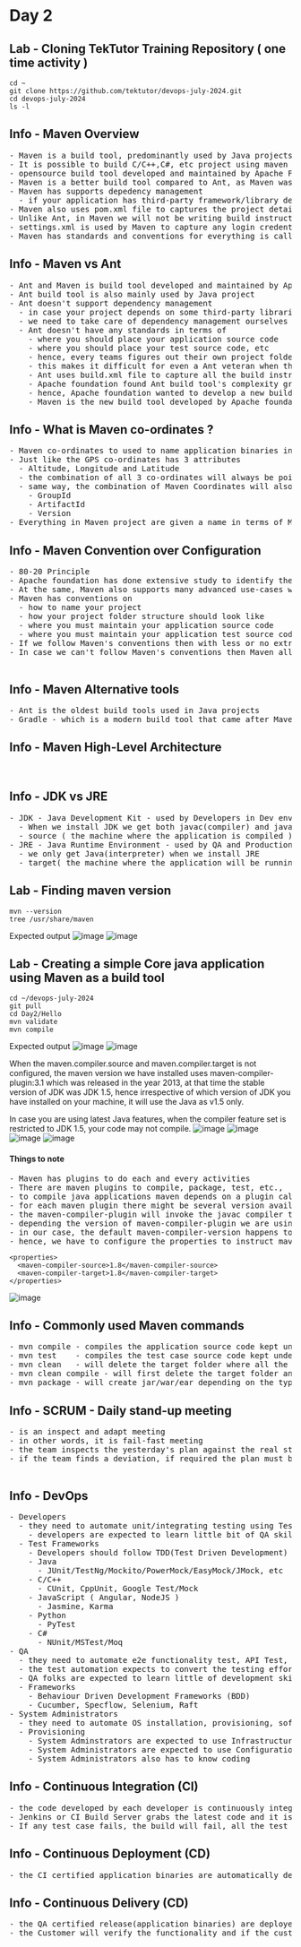# Day 2

## Lab - Cloning TekTutor Training Repository ( one time activity )
```
cd ~
git clone https://github.com/tektutor/devops-july-2024.git
cd devops-july-2024
ls -l
```

## Info - Maven Overview
<pre>
- Maven is a build tool, predominantly used by Java projects but it is language agnostic(independent) tool
- It is possible to build C/C++,C#, etc project using maven 
- opensource build tool developed and maintained by Apache Foundation 
- Maven is a better build tool compared to Ant, as Maven was created by same Apache Foundation resolving all the issues that Ant build tool had
- Maven has supports depedency management
  - if your application has third-party framework/library dependency, those jar files will be automatically downloaded and their class path is managed by Maven if you have just mentioned the maven co-ordinates of the dependent libraries in the pom.xml
- Maven also uses pom.xml file to captures the project details
- Unlike Ant, in Maven we will not be writing build instructions in pom.xml, we just provide some meta-data while Maven takes care of build the language specific build instructions
- settings.xml is used by Maven to capture any login credentials, gloabal maven settings, etc.,
- Maven has standards and conventions for everything is called Convention over Configuration
</pre>

## Info - Maven vs Ant
<pre>
- Ant and Maven is build tool developed and maintained by Apache Foundation
- Ant build tool is also mainly used by Java project
- Ant doesn't support dependency management
  - in case your project depends on some third-party libraries, Ant doesn't have an inbuilt feature to download them, manage class path, etc
  - we need to take care of dependency management ourselves
  - Ant doesn't have any standards in terms of
    - where you should place your application source code
    - where you should place your test source code, etc
    - hence, every teams figures out their own project folder structure
    - this makes it difficult for even a Ant veteran when they move in to a new project which is based on Ant
    - Ant uses build.xml file to capture all the build instructions, which is not a good idea
    - Apache foundation found Ant build tool's complexity grows as the size of project grows
    - hence, Apache foundation wanted to develop a new build tool which will solve all the above Ant issues
    - Maven is the new build tool developed by Apache foundation which solves all the Ant issues
</pre>

## Info - What is Maven co-ordinates ?
<pre>
- Maven co-ordinates to used to name application binaries in such a way, each artifactory(.jar, war, ear, zip, etc) has an unique name within the Maven repositories
- Just like the GPS co-ordinates has 3 attributes
  - Altitude, Longitude and Latitude
  - the combination of all 3 co-ordinates will always be pointing to an unique location on earth
  - same way, the combination of Maven Coordinates will also be unique to point to single artifact
    - GroupId
    - ArtifactId
    - Version 
- Everything in Maven project are given a name in terms of Maven co-ordinates
</pre>  

## Info - Maven Convention over Configuration
<pre>
- 80-20 Principle
- Apache foundation has done extensive study to identify the most common usecase of Maven and they made it simple
- At the same, Maven also supports many advanced use-cases where you may not be able to follow the Maven's conventions strictly, in such cases you need to do more configurations in pom.xml and settings.xml files.
- Maven has conventions on
  - how to name your project
  - how your project folder structure should look like
  - where you must maintain your application source code 
  - where you must maintain your application test source code
- If we follow Maven's conventions then with less or no extra configuraiton we can manage a project 
- In case we can't follow Maven's conventions then Maven allows us configure to help Maven follow your convention
  
</pre>  

## Info - Maven Alternative tools
<pre>
- Ant is the oldest build tools used in Java projects
- Gradle - which is a modern build tool that came after Maven
</pre>

## Info - Maven High-Level Architecture
<pre>
  
</pre>

## Info - JDK vs JRE
<pre>
- JDK - Java Development Kit - used by Developers in Dev environment
  - When we install JDK we get both javac(compiler) and java(interpretter)
  - source ( the machine where the application is compiled )
- JRE - Java Runtime Environment - used by QA and Production environments
  - we only get Java(interpreter) when we install JRE
  - target( the machine where the application will be running)
</pre>


## Lab - Finding maven version
```
mvn --version
tree /usr/share/maven
```

Expected output
![image](https://github.com/user-attachments/assets/2b3db5bd-5a06-43a2-abb9-e0082fcac5ce)
![image](https://github.com/user-attachments/assets/996d13ae-4cff-434d-862f-35f61a18610f)

## Lab - Creating a simple Core java application using Maven as a build tool
```
cd ~/devops-july-2024
git pull
cd Day2/Hello
mvn validate
mvn compile
```

Expected output
![image](https://github.com/user-attachments/assets/b4491893-ebb9-495d-b0c1-0bf443cb3bd3)
![image](https://github.com/user-attachments/assets/a01cc59a-f1c0-468c-9458-75dda5c5a92b)

When the maven.compiler.source and maven.compiler.target is not configured, the maven version we have installed uses maven-compiler-plugin:3.1 which was released in the year 2013, at that time the stable version of JDK was JDK 1.5, hence irrespective of which version of JDK you have installed on your machine, it will use the Java as v1.5 only.

In case you are using latest Java features, when the compiler feature set is restricted to JDK 1.5, your code may not compile.
![image](https://github.com/user-attachments/assets/9768ff82-d100-4c18-9f88-286680b97c6b)
![image](https://github.com/user-attachments/assets/d1dc4934-5b81-446d-944e-feaa1dd50594)
![image](https://github.com/user-attachments/assets/1eeb5395-9b8a-43ad-a28f-80f3954a7dff)
![image](https://github.com/user-attachments/assets/2c2d4f32-b7a6-4293-a8e9-2c26b1c51014)

#### Things to note
<pre>
- Maven has plugins to do each and every activities
- There are maven plugins to compile, package, test, etc.,
- to compile java applications maven depends on a plugin called maven-compiler-plugin
- for each maven plugin there might be several version available in the Maven Central Repository, we can configure the pom.xml to use any specific version of maven-compiler-plugin.
- the maven-compiler-plugin will invoke the javac compiler to compile the java project
- depending the version of maven-compiler-plugin we are using it may a default version of JDK
- in our case, the default maven-compiler-version happens to be 3.1 which uses JDK 1.5 and JRE 1.5 
- hence, we have to configure the properties to instruct maven to use a specific version of JDK and JRE
</pre>
  ```
  <properties>
    <maven-compiler-source>1.8</maven-compiler-source>
    <maven-compiler-target>1.8</maven-compiler-target>
  </properties>
  ```
![image](https://github.com/user-attachments/assets/7f5e0d81-d8f5-4e0c-a32d-3098e1dd5298)

## Info - Commonly used Maven commands
<pre>
- mvn compile - compiles the application source code kept under src/main/java and sub-folders
- mvn test    - compiles the test case source code kept under src/test/java and sub-folders
- mvn clean   - will delete the target folder where all the .class, jar/war/ear files are stored
- mvn clean compile - will first delete the target folder and compiles the applicaiton source code
- mvn package - will create jar/war/ear depending on the type of your project
</pre>


## Info - SCRUM - Daily stand-up meeting
<pre>
- is an inspect and adapt meeting
- in other words, it is fail-fast meeting
- the team inspects the yesterday's plan against the real status as on yesterday
- if the team finds a deviation, if required the plan must be updated

</pre>

## Info - DevOps
<pre>
- Developers
  - they need to automate unit/integrating testing using Test Frameworks
    - developers are expected to learn little bit of QA skills
  - Test Frameworks
    - Developers should follow TDD(Test Driven Development)
    - Java
      - JUnit/TestNg/Mockito/PowerMock/EasyMock/JMock, etc
    - C/C++
      - CUnit, CppUnit, Google Test/Mock
    - JavaScript ( Angular, NodeJS )
      - Jasmine, Karma
    - Python
      - PyTest
    - C#
      - NUnit/MSTest/Moq
- QA
  - they need to automate e2e functionality test, API Test, Stress/Load Test, Regression Test, Sanity Check, Smoke Test
  - the test automation expects to convert the testing effort into source code that can be pushed to Version control
  - QA folks are expected to learn little of development skills
  - Frameworks
    - Behaviour Driven Development Frameworks (BDD)
    - Cucumber, Specflow, Selenium, Raft
- System Administrators
  - they need to automate OS installation, provisioning, software installations, user management, etc
  - Provisioning
    - System Adminstrators are expected to use Infrastructure as a Code Tools like Cloudformation, Terraform, Docker, Vagrant, etc.,
    - System Administrators are expected to use Configuration Management Tools like Ansible, Puppet/Chef, etc to install softwares on an existing Virtual Machine or a OS on OnPrem environment(Private cloud), public cloud and Hybrid Cloud
    - System Administrators also has to know coding
</pre>

## Info - Continuous Integration (CI)
<pre>
- the code developed by each developer is continuously integrated in the dev branch
- Jenkins or CI Build Server grabs the latest code and it is going run the build along with unit and integration test cases
- If any test case fails, the build will fail, all the test cases are passing then the build will pass
</pre>

## Info - Continuous Deployment (CD)
<pre>
- the CI certified application binaries are automatically deployed into QA environment for further QA automated test execution  
</pre>

## Info - Continuous Delivery (CD)
<pre>
- the QA certified release(application binaries) are deployed into customer's environment which is close to production environment ( pre-prod ) environment
- the Customer will verify the functionality and if the customer found the application is working as expected and found to be stable, they can decide if they can make it live in production environment
</pre>
